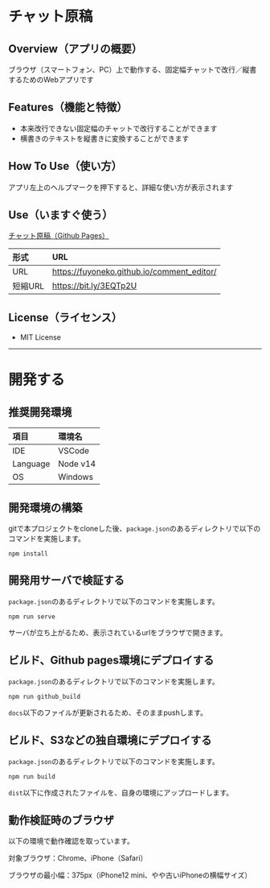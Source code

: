 # チャット原稿

## Overview（アプリの概要）

ブラウザ（スマートフォン、PC）上で動作する、固定幅チャットで改行／縦書するためのWebアプリです

## Features（機能と特徴）

- 本来改行できない固定幅のチャットで改行することができます
- 横書きのテキストを縦書きに変換することができます

## How To Use（使い方）

アプリ左上のヘルプマークを押下すると、詳細な使い方が表示されます

## Use（いますぐ使う）

[チャット原稿（Github Pages）](https://fuyoneko.github.io/comment_editor/)

|形式|URL|
|:--|:--|
|URL| https://fuyoneko.github.io/comment_editor/ |
|短縮URL| https://bit.ly/3EQTp2U |

## License（ライセンス）

- MIT License

----------------------------------------

# 開発する

## 推奨開発環境

|項目|環境名|
|:--|:--|
|IDE|VSCode|
|Language|Node v14|
|OS|Windows|

## 開発環境の構築

gitで本プロジェクトをcloneした後、`package.json`のあるディレクトリで以下のコマンドを実施します。

```
npm install
```

## 開発用サーバで検証する

`package.json`のあるディレクトリで以下のコマンドを実施します。

```
npm run serve
```

サーバが立ち上がるため、表示されているurlをブラウザで開きます。

## ビルド、Github pages環境にデプロイする

`package.json`のあるディレクトリで以下のコマンドを実施します。

```
npm run github_build
```

`docs`以下のファイルが更新されるため、そのままpushします。

## ビルド、S3などの独自環境にデプロイする

`package.json`のあるディレクトリで以下のコマンドを実施します。

```
npm run build
```

`dist`以下に作成されたファイルを、自身の環境にアップロードします。

## 動作検証時のブラウザ

以下の環境で動作確認を取っています。

対象ブラウザ：Chrome、iPhone（Safari）

ブラウザの最小幅：375px（iPhone12 mini、やや古いiPhoneの横幅サイズ）


